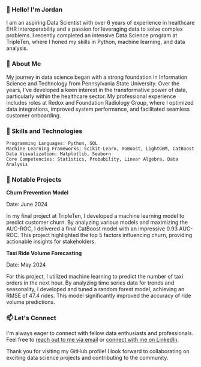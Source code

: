 ### 👋 Hello! I'm Jordan

I am an aspiring Data Scientist with over 6 years of experience in healthcare EHR interoperability and a passion for leveraging data to solve complex problems. I recently completed an intensive Data Science program at TripleTen, where I honed my skills in Python, machine learning, and data analysis.

### 🌟 About Me

My journey in data science began with a strong foundation in Information Science and Technology from Pennsylvania State University. Over the years, I've developed a keen interest in the transformative power of data, particularly within the healthcare sector. My professional experience includes roles at Redox and Foundation Radiology Group, where I optimized data integrations, improved system performance, and facilitated seamless customer onboarding.

### 🚀 Skills and Technologies

    Programming Languages: Python, SQL
    Machine Learning Frameworks: Scikit-Learn, XGBoost, LightGBM, CatBoost
    Data Visualization: Matplotlib, Seaborn
    Core Competencies: Statistics, Probability, Linear Algebra, Data Analysis

### 💼 Notable Projects
**Churn Prevention Model**

Date: June 2024

In my final project at TripleTen, I developed a machine learning model to predict customer churn. By analyzing various models and maximizing the AUC-ROC, I delivered a final CatBoost model with an impressive 0.93 AUC-ROC. This project highlighted the top 5 factors influencing churn, providing actionable insights for stakeholders.

**Taxi Ride Volume Forecasting**

Date: May 2024

For this project, I utilized machine learning to predict the number of taxi orders in the next hour. By analyzing time series data for trends and seasonality, I developed and tuned a random forest model, achieving an RMSE of 47.4 rides. This model significantly improved the accuracy of ride volume predictions.

### 📫 Let's Connect

I'm always eager to connect with fellow data enthusiasts and professionals. Feel free to [reach out to me via email](mailto:jordanbintrim1@gmail.com) or [connect with me on LinkedIn](https://www.linkedin.com/in/jordan-bintrim/).


Thank you for visiting my GitHub profile! I look forward to collaborating on exciting data science projects and contributing to the community.
